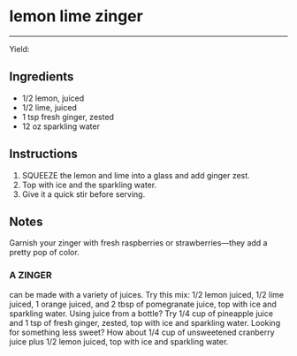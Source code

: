 # lemon lime zinger
---
Yield: 

## Ingredients
- 1/2 lemon, juiced
- 1/2 lime, juiced
- 1 tsp fresh ginger, zested
- 12 oz sparkling water

## Instructions
1. SQUEEZE the lemon and lime into a glass and
add ginger zest.
2.  Top with ice and the sparkling
water. 
3. Give it a quick stir before serving.

## Notes

Garnish your zinger with fresh raspberries or
strawberries—they add a pretty pop of color.

### A ZINGER
can be made with a variety of
juices. Try this mix: 1/2 lemon juiced, 1/2 lime
juiced, 1 orange juiced, and 2 tbsp of
pomegranate juice, top with ice and sparkling
water. Using juice from a bottle? Try 1/4 cup of
pineapple juice and 1 tsp of fresh ginger,
zested, top with ice and sparkling water. Looking
for something less sweet? How about 1/4 cup of
unsweetened cranberry juice plus 1/2 lemon juiced,
top with ice and sparkling water.








